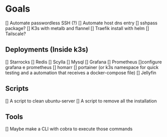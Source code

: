 # Goals
[] Automate passwordless SSH (?)
[] Automate host dns entry
[] sshpass package?
[] K3s with metalb and flannel
[] Traefik install with helm
[] Tailscale?
## Deployments (Inside k3s)
[] Starrocks
[] Redis
[] Scylla
[] Mysql
[] Grafana
[] Prometheus
    []configure grafana e prometheus
[] homarr
[] portainer (or k3s namespace for quick testing and a automation that receives a docker-compose file)
[] Jellyfin
## Scripts
[] A script to clean ubuntu-server
[] A script to remove all the installation
## Tools
[] Maybe make a CLI with cobra to execute those commands